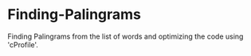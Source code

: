 # Finding-Palingrams
Finding Palingrams from the list of words and optimizing the code using 'cProfile'. 
